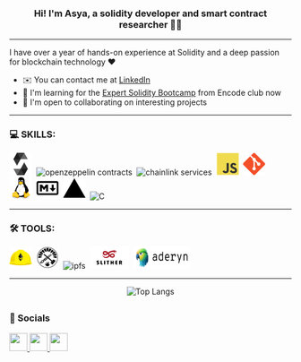 ### <div align="center">Hi! I'm Asya, a solidity developer and smart contract researcher 👩‍💻 </div>

---

I have over a year of hands-on experience at Solidity and a deep passion for blockchain technology ❤️

- ✉️ You can contact me at [LinkedIn](https://www.linkedin.com/in/amaiorova/)
- 🧠 I'm learning for the [Expert Solidity Bootcamp](https://www.encode.club/expert-solidity-bootcamp) from Encode club now
- 🤝 I'm open to collaborating on interesting projects

---

### 💻 SKILLS:

<div>
    <img src="https://github.com/devicons/devicon/blob/master/icons/solidity/solidity-original.svg" title="solidity" alt="solidity" width="40" height="40"/>&nbsp
    <img src="https://www.openzeppelin.com/hubfs/raw_assets/public/oz_2022/images/homepage/openzep.svg" title="openzeppelin contracts" alt="openzeppelin contracts" width="40" height="40"/>&nbsp  
    <img src="https://cryptologos.cc/logos/chainlink-link-logo.svg?v=029" title="chainlink services" alt="chainlink services" width="40" height="40"/>&nbsp 
    <img src="https://github.com/devicons/devicon/blob/master/icons/javascript/javascript-original.svg" title="javascript" alt="javascript" width="40" height="40"/>&nbsp
    <img src="https://github.com/devicons/devicon/blob/master/icons/git/git-original.svg" title="git" alt="git" width="40" height="40"/>&nbsp
    <img src="https://github.com/devicons/devicon/blob/master/icons/linux/linux-original.svg" title="linux" alt="linux" width="40" height="40"/>&nbsp
    <img src="https://github.com/devicons/devicon/blob/master/icons/markdown/markdown-original.svg" title="markdown" alt="markdown" width="40" height="40"/>&nbsp
    <img src="https://github.com/devicons/devicon/blob/master/icons/vercel/vercel-original.svg" title="vercel" alt="vercel" width="40" height="40"/>&nbsp
    <img src="https://raw.githubusercontent.com/danielcranney/readme-generator/main/public/icons/skills/c-colored.svg" title="C" alt="C" width="40" height="40"/>&nbsp

</div>

---

### 🛠 TOOLS:

<div>
    <img src="https://github.com/devicons/devicon/blob/master/icons/hardhat/hardhat-original.svg" title="hardhat" alt="hardhat" width="40" height="40"/>&nbsp;
    <img src="https://github.com/foundry-rs/.github/blob/main/profile/logo.png" title="foundry" alt="foundry" width="40" height="40"/>&nbsp;
    <img src="https://raw.githubusercontent.com/danielcranney/readme-generator/main/public/icons/skills/ipfs-colored.svg" title="ipfs" alt="ipfs" width="35" height="35"/>&nbsp;
    <img src="https://raw.githubusercontent.com/crytic/slither/master/logo.png" title="slither" alt="slither" width="70" height="40"/>&nbsp;
    <img src="https://raw.githubusercontent.com/Cyfrin/aderyn/dev/.github/images/aderyn_logo.png" title="aderyn" alt="aderyn" width="100" height="40"/>&nbsp;

</div>

---

<div align="center">

![Top Langs](https://github-readme-stats.vercel.app/api/top-langs/?username=AsyaMaior&layout=compact)

## </div>

### 🤝 Socials

<p align="left"> <a href="https://discord.com/users/stacey_59672" target="_blank" rel="noreferrer"> <picture> <source media="(prefers-color-scheme: dark)" srcset="undefined" /> <source media="(prefers-color-scheme: light)" srcset="https://raw.githubusercontent.com/danielcranney/readme-generator/main/public/icons/socials/discord.svg" /> <img src="https://raw.githubusercontent.com/danielcranney/readme-generator/main/public/icons/socials/discord.svg" width="32" height="32" /> </picture> </a> <a href="https://www.github.com/AsyaMaior" target="_blank" rel="noreferrer"> <picture> <source media="(prefers-color-scheme: dark)" srcset="https://raw.githubusercontent.com/danielcranney/readme-generator/main/public/icons/socials/github-dark.svg" /> <source media="(prefers-color-scheme: light)" srcset="https://raw.githubusercontent.com/danielcranney/readme-generator/main/public/icons/socials/github.svg" /> <img src="https://raw.githubusercontent.com/danielcranney/readme-generator/main/public/icons/socials/github.svg" width="32" height="32" /> </picture> </a> <a href="https://www.linkedin.com/in/amaiorova/" target="_blank" rel="noreferrer"> <picture> <source media="(prefers-color-scheme: dark)" srcset="https://raw.githubusercontent.com/danielcranney/readme-generator/main/public/icons/socials/linkedin-dark.svg" /> <source media="(prefers-color-scheme: light)" srcset="https://raw.githubusercontent.com/danielcranney/readme-generator/main/public/icons/socials/linkedin.svg" /> <img src="https://raw.githubusercontent.com/danielcranney/readme-generator/main/public/icons/socials/linkedin.svg" width="32" height="32" /> </picture> </a></p>
